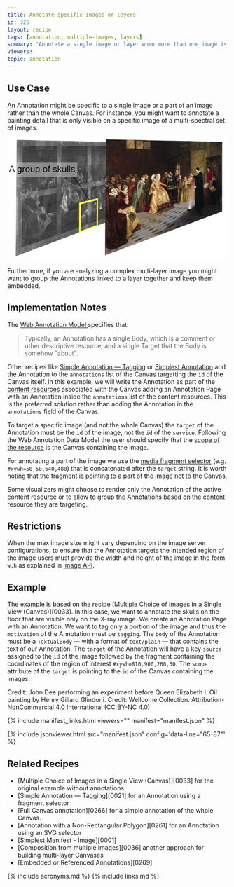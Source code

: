 ```yaml
---
title: Annotate specific images or layers
id: 326
layout: recipe
tags: [annotation, multiple-images, layers]
summary: "Annotate a single image or layer when more than one image is present on the Canvas."
viewers:
topic: annotation
---
```


## Use Case
An Annotation might be specific to a single image or a part of an image rather than
the whole Canvas. For instance, you might want to annotate a painting detail that is only visible on a specific image of a multi-spectral set of images.

![Illustration of the concept of annotating a specific layer of a multi-spectral stack.](layerannotation.png)

Furthermore, if you are analyzing a complex multi-layer image you might want to group the Annotations linked to a layer together and keep them embedded. 

## Implementation Notes
The [Web Annotation Model ](https://www.w3.org/TR/annotation-model/#introduction)
specifies that:

> Typically, an Annotation has a single Body, which is a comment or other descriptive resource, and a single Target that the Body is somehow "about".

Other recipes like [Simple Annotation — Tagging](https://iiif.io/api/cookbook/recipe/0021-tagging/) or [Simplest Annotation](https://iiif.io/api/cookbook/recipe/0266-full-canvas-annotation/) add the Annotation to the `annotations` list of the Canvas targetting the `id` of the Canvas itself. 
In this example, we will write the Annotation as part of the [content resources](https://iiif.io/api/presentation/3.0/#57-content-resources) associated with the Canvas adding an Annotation Page with an Annotation inside the `annotations` list of the 
content resources. 
This is the preferred solution rather than adding the Annotation in the `annotations` field of the Canvas.

To target a specific image (and not the whole Canvas) the `target` of the Annotation must be the `id` of the image, not the `id` of the `service`. Following the Web Annotation Data Model the user should specify that the [scope of the resource](https://www.w3.org/TR/annotation-model/#scope-of-a-resource) is the Canvas containing the image. 

For annotating a part of the image we use the [media fragment selector](https://www.w3.org/TR/annotation-model/#fragment-selector) (e.g. `#xywh=50,50,640,480`) that is concatenated after the `target` string. It is worth noting that the fragment is pointing to a part of the image not to the Canvas.

Some visualizers might choose to render only the Annotation of the active content resource or to allow to group the Annotations based on the content resource they are targeting. 

## Restrictions
When the max image size might vary depending on the image server configurations, to ensure that the Annotation targets the intended region of the image users must provide the width and height of the image in the form `w,h` as explained in [Image API](https://iiif.io/api/image/3.0/#42-size).

## Example
The example is based on the recipe [Multiple Choice of Images in a Single View (Canvas)][0033]. In this case, we want to annotate the skulls on the floor that are visible only on the X-ray image. We create an Annotation Page with an Annotation. We want to tag only a portion of the image and thus the `motivation` of the Annotation must be `tagging`. The `body` of the Annotation must be a `TextualBody` — with a format of `text/plain` — that contains the text of our Annotation.
The `target` of the Annotation will have a key `source` assigned to the `id` of the image followed by the fragment containing the coordinates of the region of interest `#xywh=810,900,260,30`. The `scope` attribute of the `target`
is pointing to the `id` of the Canvas containing the images. 

Credit: John Dee performing an experiment before Queen Elizabeth I. Oil painting by Henry Gillard Glindoni. Credit: Wellcome Collection. Attribution-NonCommercial 4.0 International (CC BY-NC 4.0)

{% include manifest_links.html viewers="" manifest="manifest.json" %}

{% include jsonviewer.html src="manifest.json" config='data-line="65-87"' %}

## Related Recipes

* [Multiple Choice of Images in a Single View (Canvas)][0033] for the original example without annotations.
* [Simple Annotation — Tagging][0021] for an Annotation using a fragment selector
* [Full Canvas annotation][0266] for a simple annotation of the whole Canvas.
* [Annotation with a Non-Rectangular Polygon][0261] for an Annotation using an SVG selector
* [Simplest Manifest - Image][0001]
* [Composition from multiple images][0036] another approach for building multi-layer Canvases 
* [Embedded or Referenced Annotations][0269]

{% include acronyms.md %}
{% include links.md %}

